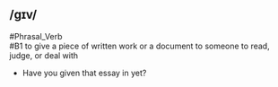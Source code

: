 ## /ɡɪv/ 
#Phrasal_Verb  
#B1
to give a piece of written work or a document to someone to read, judge, or deal with

- Have you given that essay in yet?